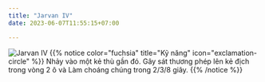 ```yaml
---
title: "Jarvan IV"
date: 2023-06-07T11:55:15+07:00

---
```

![Jarvan IV](https://storage.googleapis.com/www.publish.nocodesites.co.uk/prod/2542/files/1ee359f8347ab3a0ca4dfb1c94b1f44e75e4874b166ac878f0894c376a2f1cf0c3c80c3c0b691e5b636a7e29402f19d442b8b59bc75a95dc171845b50b249248.png)
{{% notice color="fuchsia" title="Kỹ năng" icon="exclamation-circle" %}}
Nhảy vào một kẻ thù gần đó. Gây sát thương phép lên kẻ địch trong vòng 2 ô và Làm choáng chúng trong 2/3/8 giây.
{{% /notice %}}